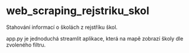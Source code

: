 # web_scraping_rejstriku_skol
Stahování informací o školách z rejstříku škol.

app.py je jednoduchá streamlit aplikace, která na mapě zobrazí školy dle zvoleného filtru.
